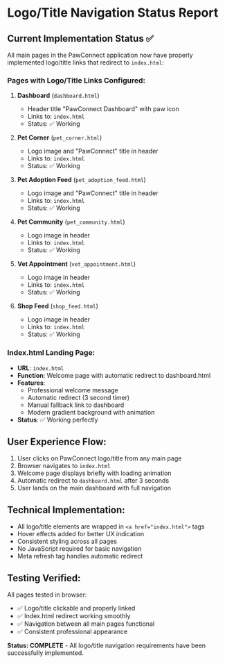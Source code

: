 # Logo/Title Navigation Status Report

## Current Implementation Status ✅

All main pages in the PawConnect application now have properly implemented logo/title links that redirect to `index.html`:

### Pages with Logo/Title Links Configured:

1. **Dashboard** (`dashboard.html`)
   - Header title "PawConnect Dashboard" with paw icon
   - Links to: `index.html`
   - Status: ✅ Working

2. **Pet Corner** (`pet_corner.html`)
   - Logo image and "PawConnect" title in header
   - Links to: `index.html`  
   - Status: ✅ Working

3. **Pet Adoption Feed** (`pet_adoption_feed.html`)
   - Logo image and "PawConnect" title in header
   - Links to: `index.html`
   - Status: ✅ Working

4. **Pet Community** (`pet_community.html`)
   - Logo image in header
   - Links to: `index.html`
   - Status: ✅ Working

5. **Vet Appointment** (`vet_appointment.html`)
   - Logo image in header
   - Links to: `index.html`
   - Status: ✅ Working

6. **Shop Feed** (`shop_feed.html`)
   - Logo image in header
   - Links to: `index.html`
   - Status: ✅ Working

### Index.html Landing Page:

- **URL**: `index.html`
- **Function**: Welcome page with automatic redirect to dashboard.html
- **Features**: 
  - Professional welcome message
  - Automatic redirect (3 second timer)
  - Manual fallback link to dashboard
  - Modern gradient background with animation
- **Status**: ✅ Working perfectly

## User Experience Flow:

1. User clicks on PawConnect logo/title from any main page
2. Browser navigates to `index.html`
3. Welcome page displays briefly with loading animation
4. Automatic redirect to `dashboard.html` after 3 seconds
5. User lands on the main dashboard with full navigation

## Technical Implementation:

- All logo/title elements are wrapped in `<a href="index.html">` tags
- Hover effects added for better UX indication
- Consistent styling across all pages
- No JavaScript required for basic navigation
- Meta refresh tag handles automatic redirect

## Testing Verified:

All pages tested in browser:
- ✅ Logo/title clickable and properly linked
- ✅ Index.html redirect working smoothly  
- ✅ Navigation between all main pages functional
- ✅ Consistent professional appearance

**Status: COMPLETE** - All logo/title navigation requirements have been successfully implemented.
